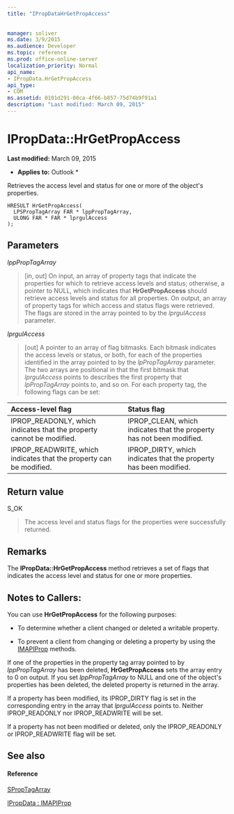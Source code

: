 ```yaml
---
title: "IPropDataHrGetPropAccess"
 
 
manager: soliver
ms.date: 3/9/2015
ms.audience: Developer
ms.topic: reference
ms.prod: office-online-server
localization_priority: Normal
api_name:
- IPropData.HrGetPropAccess
api_type:
- COM
ms.assetid: 0101d291-00ca-4f66-b857-75d74b9f91a1
description: "Last modified: March 09, 2015"
---
```


# IPropData::HrGetPropAccess

 **Last modified:** March 09, 2015 
  
 * **Applies to:** Outlook * 
  
Retrieves the access level and status for one or more of the object's properties.
  
```
HRESULT HrGetPropAccess(
  LPSPropTagArray FAR * lppPropTagArray,
  ULONG FAR * FAR * lprgulAccess
);
```

## Parameters

 _lppPropTagArray_
  
> [in, out] On input, an array of property tags that indicate the properties for which to retrieve access levels and status; otherwise, a pointer to NULL, which indicates that **HrGetPropAccess** should retrieve access levels and status for all properties. On output, an array of property tags for which access and status flags were retrieved. The flags are stored in the array pointed to by the  _lprgulAccess_ parameter. 
    
 _lprgulAccess_
  
> [out] A pointer to an array of flag bitmasks. Each bitmask indicates the access levels or status, or both, for each of the properties identified in the array pointed to by the  _lpPropTagArray_ parameter. The two arrays are positional in that the first bitmask that  _lprgulAccess_ points to describes the first property that  _lpPropTagArray_ points to, and so on. For each property tag, the following flags can be set: 
    
|**Access-level flag**|**Status flag**|
|:-----|:-----|
|IPROP_READONLY, which indicates that the property cannot be modified.  <br/> |IPROP_CLEAN, which indicates that the property has not been modified.  <br/> |
|IPROP_READWRITE, which indicates that the property can be modified.  <br/> |IPROP_DIRTY, which indicates that the property has been modified.  <br/> |
   
## Return value

S_OK 
  
> The access level and status flags for the properties were successfully returned.
    
## Remarks

The **IPropData::HrGetPropAccess** method retrieves a set of flags that indicates the access level and status for one or more properties. 
  
## Notes to Callers:

You can use **HrGetPropAccess** for the following purposes: 
  
- To determine whether a client changed or deleted a writable property.
    
- To prevent a client from changing or deleting a property by using the [IMAPIProp](imapipropiunknown.md) methods. 
    
If one of the properties in the property tag array pointed to by  _lppPropTagArray_ has been deleted, **HrGetPropAccess** sets the array entry to 0 on output. If you set  _lppPropTagArray_ to NULL and one of the object's properties has been deleted, the deleted property is returned in the array. 
  
If a property has been modified, its IPROP_DIRTY flag is set in the corresponding entry in the array that  _lprgulAccess_ points to. Neither IPROP_READONLY nor IPROP_READWRITE will be set. 
  
If a property has not been modified or deleted, only the IPROP_READONLY or IPROP_READWRITE flag will be set. 
  
## See also

#### Reference

[SPropTagArray](sproptagarray.md)
  
[IPropData : IMAPIProp](ipropdataimapiprop.md)

